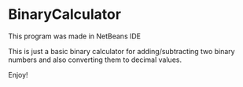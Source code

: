 # BinaryCalculator

This program was made in NetBeans IDE

This is just a basic binary calculator for adding/subtracting two binary numbers and also converting them to decimal values. 

Enjoy!
